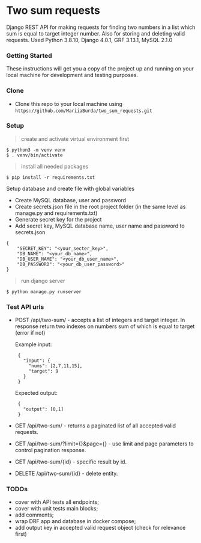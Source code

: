 # Two sum requests 
Django REST API for making requests for finding two numbers in a list which sum is equal to target integer number. Also for storing and deleting valid requests.
Used Python 3.8.10, Django 4.0.1, GRF 3.13.1, MySQL 2.1.0

### Getting Started
These instructions will get you a copy of the project up and running on your local machine for development and testing purposes. 

### Clone

- Clone this repo to your local machine using `https://github.com/MariiaBurda/two_sum_requests.git`

### Setup

> create and activate virtual environment first

```shell
$ python3 -m venv venv
$ . venv/bin/activate
```

> install all needed packages

```shell
$ pip install -r requirements.txt
```

Setup database and create file with global variables 

  - Create MySQL database, user and password
  - Create secrets.json file in the root project folder (in the same level as manage.py and requirements.txt)
  - Generate secret key for the project
  - Add secret key, MySQL database name, user name and password to secrets.json

```shell
{
    "SECRET_KEY": "<your_secter_key>",
    "DB_NAME": "<your_db_name>",
    "DB_USER_NAME": "<your_db_user_name>",
    "DB_PASSWORD": "<your_db_user_password>"
}
```

> run django server

```shell
$ python manage.py runserver
```
### Test API urls

   - POST /api/two-sum/ - accepts a list of integers and target integer. In response return two indexes on numbers sum of which is equal to target (error if not)
     
     Example input:
     
     ```shell
      {
        "input": {
          "nums": [2,7,11,15],
          "target": 9
        }
      }
      ```
     
     Expected output:
     
     ```shell
      {
        "output": [0,1]
      }
      ```
      
   - GET /api/two-sum/ - returns a paginated list of all accepted valid requests.
         
   - GET /api/two-sum/?limit={}&page={} - use limit and page parameters to control pagination response.
         
   - GET /api/two-sum/{id} - specific result by id.
   
   - DELETE /api/two-sum/{id} - delete entity.

### TODOs

- cover with API tests all endpoints;
- cover with unit tests main blocks;
- add comments;
- wrap DRF app and database in docker compose;
- add output key in accepted valid request object (check for relevance first)

